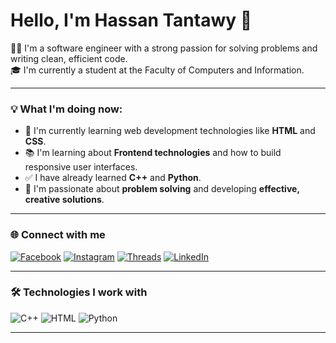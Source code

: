 # Hello, I'm Hassan Tantawy 👋

👨‍💻 I'm a software engineer with a strong passion for solving problems and writing clean, efficient code.  
🎓 I'm currently a student at the Faculty of Computers and Information.

---

### 💡 What I'm doing now:

- 🧠 I'm currently learning web development technologies like **HTML** and **CSS**.
- 📚 I'm learning about **Frontend technologies** and how to build responsive user interfaces.
- ✅ I have already learned **C++** and **Python**.
- 🎯 I'm passionate about **problem solving** and developing **effective, creative solutions**.

---

### 🌐 Connect with me

[![Facebook](https://img.shields.io/badge/Facebook-1877F2?style=for-the-badge&logo=facebook&logoColor=white)](https://www.facebook.com/hassan.tantawy.794?mibextid=wwXIfr)
[![Instagram](https://img.shields.io/badge/Instagram-E4405F?style=for-the-badge&logo=instagram&logoColor=white)](https://www.instagram.com/hassan.tantawy.794?igsh=MWNrMmw3cnJ5bnhlaA%3D%3D&utm_source=qr)
[![Threads](https://img.shields.io/badge/Threads-000000?style=for-the-badge&logo=threads&logoColor=white)](https://www.threads.com/@hassan.tantawy.794?igshid=NTc4MTIwNjQ2YQ==)
[![LinkedIn](https://img.shields.io/badge/LinkedIn-0A66C2?style=for-the-badge&logo=linkedin&logoColor=white)](https://www.linkedin.com/in/hassan-tantawy-39ab27363)

---

### 🛠️ Technologies I work with

![C++](https://img.shields.io/badge/C++-00599C?style=flat-square&logo=c%2b%2b&logoColor=white)
![HTML](https://img.shields.io/badge/HTML5-E34F26?style=flat-square&logo=html5&logoColor=white)
![Python](https://img.shields.io/badge/Python-3776AB?style=flat-square&logo=python&logoColor=white)

---
